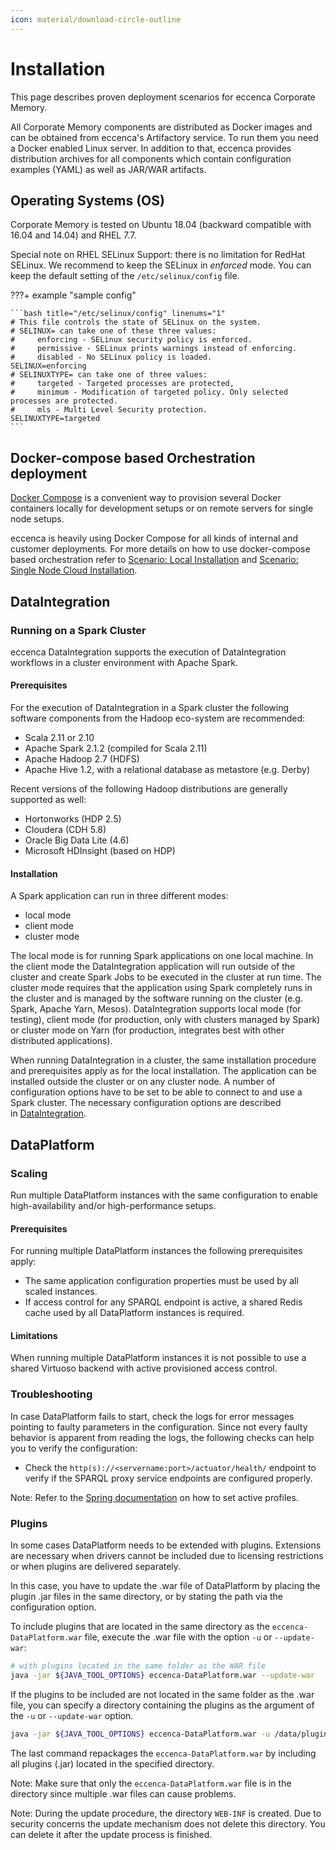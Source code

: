 ```yaml
---
icon: material/download-circle-outline
---
```

# Installation

This page describes proven deployment scenarios for eccenca Corporate Memory.

All Corporate Memory components are distributed as Docker images and can be obtained from eccenca's Artifactory service. To run them you need a Docker enabled Linux server. In addition to that, eccenca provides distribution archives for all components which contain configuration examples (YAML) as well as JAR/WAR artifacts.

## Operating Systems (OS)

Corporate Memory is tested on Ubuntu 18.04 (backward compatible with 16.04 and 14.04) and RHEL 7.7.

Special note on RHEL SELinux Support: there is no limitation for RedHat SELinux. We recommend to keep the SELinux in *enforced* mode. You can keep the default setting of the `/etc/selinux/config` file.

???+ example "sample config"

    ```bash title="/etc/selinux/config" linenums="1"
    # This file controls the state of SELinux on the system.
    # SELINUX= can take one of these three values:
    #     enforcing - SELinux security policy is enforced.
    #     permissive - SELinux prints warnings instead of enforcing.
    #     disabled - No SELinux policy is loaded.
    SELINUX=enforcing
    # SELINUXTYPE= can take one of three values:
    #     targeted - Targeted processes are protected,
    #     minimum - Modification of targeted policy. Only selected processes are protected.
    #     mls - Multi Level Security protection.
    SELINUXTYPE=targeted
    ```

## Docker-compose based Orchestration deployment

[Docker Compose](https://docs.docker.com/compose/) is a convenient way to provision several Docker containers locally for development setups or on remote servers for single node setups.

eccenca is heavily using Docker Compose for all kinds of internal and customer deployments. For more details on how to use docker-compose based orchestration refer to [Scenario: Local Installation](../installation/scenario-local-installation/index.md) and [Scenario: Single Node Cloud Installation](../installation/scenario-single-node-cloud-installation/index.md).

## DataIntegration

### Running on a Spark Cluster

eccenca DataIntegration supports the execution of DataIntegration workflows in a cluster environment with Apache Spark.

#### Prerequisites

For the execution of DataIntegration in a Spark cluster the following software components from the Hadoop eco-system are recommended:

- Scala 2.11 or 2.10
- Apache Spark 2.1.2 (compiled for Scala 2.11)
- Apache Hadoop 2.7 (HDFS)
- Apache Hive 1.2, with a relational database as metastore (e.g. Derby)

Recent versions of the following Hadoop distributions are generally supported as well:

- Hortonworks (HDP 2.5)
- Cloudera (CDH 5.8)
- Oracle Big Data Lite (4.6)
- Microsoft HDInsight (based on HDP)

#### Installation <!-- Different Modes of Installation-->

A Spark application can run in three different modes:

- local mode
- client mode
- cluster mode

The local mode is for running Spark applications on one local machine. In the client mode the DataIntegration application will run outside of the cluster and create Spark Jobs to be executed in the cluster at run time. The cluster mode requires that the application using Spark completely runs in the cluster and is managed by the software running on the cluster (e.g. Spark, Apache Yarn, Mesos). DataIntegration supports local mode (for testing), client mode (for production, only with clusters managed by Spark) or cluster mode on Yarn (for production, integrates best with other distributed applications).

When running DataIntegration in a cluster, the same installation procedure and prerequisites apply as for the local installation. The application can be installed outside the cluster or on any cluster node. A number of configuration options have to be set to be able to connect to and use a Spark cluster. The necessary configuration options are described in [DataIntegration](./../configuration/dataintegration/index.md).

## DataPlatform

### Scaling

Run multiple DataPlatform instances with the same configuration to enable high-availability and/or high-performance setups.

#### Prerequisites <!-- multiple DataPlatform instances the following prerequisites -->

For running multiple DataPlatform instances the following prerequisites apply:

- The same application configuration properties must be used by all scaled instances.
- If access control for any SPARQL endpoint is active, a shared Redis cache used by all DataPlatform instances is required.

#### Limitations

When running multiple DataPlatform instances it is not possible to use a shared Virtuoso backend with active provisioned access control.

### Troubleshooting

In case DataPlatform fails to start, check the logs for error messages pointing to faulty parameters in the configuration. Since not every faulty behavior is apparent from reading the logs, the following checks can help you to verify the configuration:

- Check the `http(s)://<servername:port>/actuator/health/` endpoint to verify if the SPARQL proxy service endpoints are configured properly.

Note: Refer to the [Spring documentation](https://docs.spring.io/spring-boot/docs/2.1.8.RELEASE/reference/htmlsingle/#boot-features-profiles) on how to set active profiles.

### Plugins

In some cases DataPlatform needs to be extended with plugins. Extensions are necessary when drivers cannot be included due to licensing restrictions or when plugins are delivered separately.

In this case, you have to update the .war file of DataPlatform by placing the plugin .jar files in the same directory, or by stating the path via the configuration option.

To include plugins that are located in the same directory as the `eccenca-DataPlatform.war` file, execute the .war file with the option `-u` or `--update-war`:

```bash linenums="1"
# with plugins located in the same folder as the WAR file
java -jar ${JAVA_TOOL_OPTIONS} eccenca-DataPlatform.war --update-war
```

If the plugins to be included are not located in the same folder as the .war file, you can specify a directory containing the plugins as the argument of the `-u` or `--update-war` option.

```bash linenums="1"
java -jar ${JAVA_TOOL_OPTIONS} eccenca-DataPlatform.war -u /data/plugins
```

The last command repackages the `eccenca-DataPlatform.war` by including all plugins (.jar) located in the specified directory.

Note: Make sure that only the `eccenca-DataPlatform.war` file is in the directory since multiple .war files can cause problems.

Note: During the update procedure, the directory `WEB-INF` is created. Due to security concerns the update mechanism does not delete this directory. You can delete it after the update process is finished.
